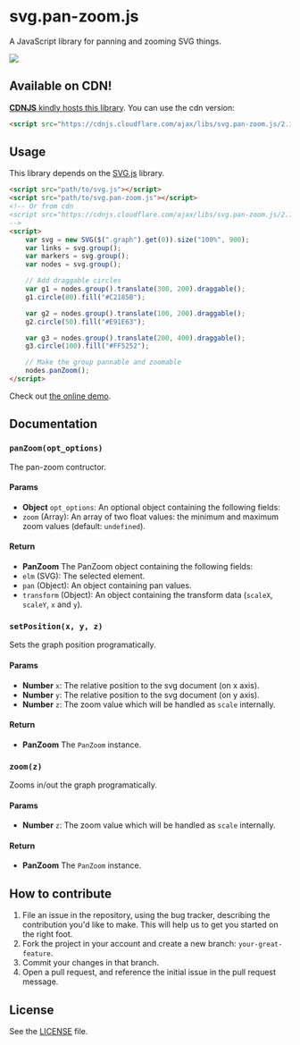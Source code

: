 svg.pan-zoom.js
===============
A JavaScript library for panning and zooming SVG things.

[![](http://i.imgur.com/jbJJFHE.jpg)](http://jillix.github.io/svg.pan-zoom.js/)

## Available on CDN!

[**CDNJS** kindly hosts this library](https://cdnjs.com/libraries/svg.pan-zoom.js). You can use the cdn version:

```html
<script src="https://cdnjs.cloudflare.com/ajax/libs/svg.pan-zoom.js/2.1.0/svg.pan-zoom.min.js"></script>
```

## Usage
This library depends on the [SVG.js](https://github.com/wout/svg.js) library.

```html
<script src="path/to/svg.js"></script>
<script src="path/to/svg.pan-zoom.js"></script>
<!-- Or from cdn
<script src="https://cdnjs.cloudflare.com/ajax/libs/svg.pan-zoom.js/2.1.0/svg.pan-zoom.min.js"></script>
-->
<script>
    var svg = new SVG($(".graph").get(0)).size("100%", 900);
    var links = svg.group();
    var markers = svg.group();
    var nodes = svg.group();

    // Add draggable circles
    var g1 = nodes.group().translate(300, 200).draggable();
    g1.circle(80).fill("#C2185B");

    var g2 = nodes.group().translate(100, 200).draggable();
    g2.circle(50).fill("#E91E63");

    var g3 = nodes.group().translate(200, 400).draggable();
    g3.circle(100).fill("#FF5252");

    // Make the group pannable and zoomable
    nodes.panZoom();
</script>
```

Check out [the online demo](http://jillix.github.io/svg.pan-zoom.js/).

## Documentation
### `panZoom(opt_options)`
The pan-zoom contructor.

#### Params
- **Object** `opt_options`: An optional object containing the following fields:
 - `zoom` (Array): An array of two float values: the minimum and maximum zoom values (default: `undefined`).

#### Return
- **PanZoom** The PanZoom object containing the following fields:
 - `elm` (SVG): The selected element.
 - `pan` (Object): An object containing pan values.
 - `transform` (Object): An object containing the transform data (`scaleX`, `scaleY`, `x` and `y`).

### `setPosition(x, y, z)`
Sets the graph position programatically.

#### Params
- **Number** `x`: The relative position to the svg document (on x axis).
- **Number** `y`: The relative position to the svg document (on y axis).
- **Number** `z`: The zoom value which will be handled as `scale` internally.

#### Return
- **PanZoom** The `PanZoom` instance.

### `zoom(z)`
Zooms in/out the graph programatically.

#### Params
- **Number** `z`: The zoom value which will be handled as `scale` internally.

#### Return
- **PanZoom** The `PanZoom` instance.

## How to contribute
1. File an issue in the repository, using the bug tracker, describing the
   contribution you'd like to make. This will help us to get you started on the
   right foot.
2. Fork the project in your account and create a new branch:
   `your-great-feature`.
3. Commit your changes in that branch.
4. Open a pull request, and reference the initial issue in the pull request
   message.

## License
See the [LICENSE](./LICENSE) file.
